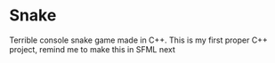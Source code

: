 # Snake
Terrible console snake game made in C++. This is my first proper C++ project, remind me to make this in SFML next
